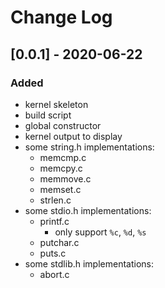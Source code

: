 # Change Log

## [0.0.1] - 2020-06-22
### Added
- kernel skeleton
- build script
- global constructor
- kernel output to display
- some string.h implementations:
    - memcmp.c
    - memcpy.c
    - memmove.c
    - memset.c
    - strlen.c
- some stdio.h implementations:
    - printf.c
        - only support ```%c```, ```%d```, ```%s```
    - putchar.c
    - puts.c
- some stdlib.h implementations:
    - abort.c